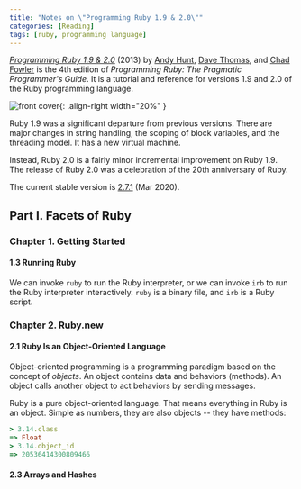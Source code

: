 ```yaml
---
title: "Notes on \"Programming Ruby 1.9 & 2.0\""
categories: [Reading]
tags: [ruby, programming language]
---
```


[*Programming Ruby 1.9 & 2.0*](http://shop.oreilly.com/product/9781937785499.do) (2013) by [Andy Hunt](https://toolshed.com/), [Dave Thomas](http://pragdave.me/), and [Chad Fowler](http://chadfowler.com/) is the 4th edition of *Programming Ruby: The Pragmatic Programmer's Guide*. It is a tutorial and reference for versions 1.9 and 2.0 of the Ruby programming language.

![front cover](https://covers.oreillystatic.com/images/9781937785499/cat.gif){: .align-right width="20%" }

Ruby 1.9 was a significant departure from previous versions. There are major changes in string handling, the scoping of block variables, and the threading model. It has a new virtual machine.

Instead, Ruby 2.0 is a fairly minor incremental improvement on Ruby 1.9. The release of Ruby 2.0 was a celebration of the 20th anniversary of Ruby.

The current stable version is [2.7.1](https://www.ruby-lang.org/en/news/2020/03/31/ruby-2-7-1-released/) (Mar 2020).

## Part I. Facets of Ruby

### Chapter 1. Getting Started

#### 1.3 Running Ruby

We can invoke `ruby` to run the Ruby interpreter, or we can invoke `irb` to run the Ruby interpreter interactively. `ruby` is a binary file, and `irb` is a Ruby script.

### Chapter 2. Ruby.new

#### 2.1 Ruby Is an Object-Oriented Language

Object-oriented programming is a programming paradigm based on the concept of *objects*. An object contains data and behaviors (methods). An object calls another object to act behaviors by sending messages.

Ruby is a pure object-oriented language. That means everything in Ruby is an object. Simple as numbers, they are also objects -- they have methods:

```ruby
> 3.14.class
=> Float
> 3.14.object_id
=> 20536414300809466
```

#### 2.3 Arrays and Hashes
